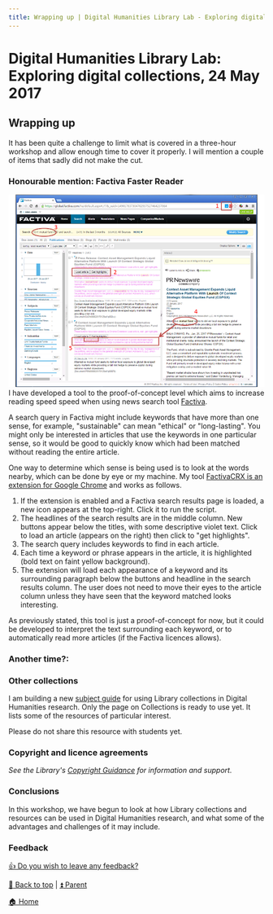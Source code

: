 ```yaml
---
title: Wrapping up | Digital Humanities Library Lab - Exploring digital collections, 24 May 2017
---
```


# Digital Humanities Library Lab: Exploring digital collections, 24 May 2017
## Wrapping up
It has been quite a challenge to limit what is covered in a three-hour workshop and allow enough time to cover it properly. I will mention a couple of items that sadly did not make the cut.

### Honourable mention: Factiva Faster Reader
![Factiva Chrome extension](img/factiva-crx.png)
I have developed a tool to the proof-of-concept level which aims to increase reading speed speed when using news search tool [Factiva](http://man-fe.hosted.exlibrisgroup.com/MU_VU1:44MAN_ALMA_DS61213297840001631&tabs=viewOnlineTab).

A search query in Factiva might include keywords that have more than one sense, for example, "sustainable" can mean "ethical" or "long-lasting". You might only be interested in articles that use the keywords in one particular sense, so it would be good to quickly know which had been matched without reading the entire article. 

One way to determine which sense is being used is to look at the words nearby, which can be done by eye or my machine. My tool [FactivaCRX is an extension for Google Chrome](https://github.com/PhilReedData/FactivaCRX) and works as follows.

1. If the extension is enabled and a Factiva search results page is loaded, a new icon appears at the top-right. Click it to run the script.
2. The headlines of the search results are in the middle column. New buttons appear below the titles, with some descriptive violet text. Click to load an article (appears on the right) then click to "get highlights".
3. The search query includes keywords to find in each article.
4. Each time a keyword or phrase appears in the article, it is highlighted (bold text on faint yellow background). 
5. The extension will load each appearance of a keyword and its surrounding paragraph below the buttons and headline in the search results column. The user does not need to move their eyes to the article column unless they have seen that the keyword matched looks interesting.

As previously stated, this tool is just a proof-of-concept for now, but it could be developed to interpret the text surrounding each keyword, or to automatically read more articles (if the Factiva licences allows).

### Another time?:

### Other collections

I am building a new [subject guide](http://subjects.library.manchester.ac.uk/digitalhumanities) for using Library collections in Digital Humanities research. Only the page on Collections is ready to use yet. It lists some of the resources of particular interest.

Please do not share this resource with students yet.

### Copyright and licence agreements
_See the Library's [Copyright Guidance](http://subjects.library.manchester.ac.uk/copyright/) for information and support._

### Conclusions

In this workshop, we have begun to look at how Library collections and resources can be used in Digital Humanities research, and what some of the advantages and challenges of it may include.

### Feedback
[:thumbsup: Do you wish to leave any feedback?](https://goo.gl/forms/KmYw8TnrlVt0lw5i1)


[:arrow_up_small: Back to top](#wrapping-up) | [:arrow_double_up: Parent](index.html)

[:house: Home](/)
